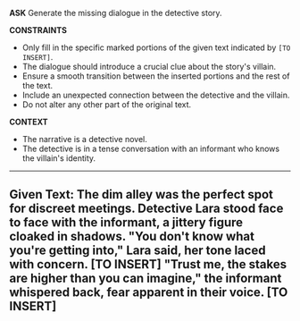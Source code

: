 <!-- __ASK__
Generate the missing dialogue in the detective story.

__CONSTRAINTS__
- The dialogue should introduce a crucial clue about the story's villain.

__CONTEXT__
- The narrative is a detective novel.
- The detective is in a tense conversation with an informant who knows the villain's identity.

----
Given Text:
The dim alley was the perfect spot for discreet meetings. Detective Lara stood face to face with the informant, a jittery figure cloaked in shadows. "You don't know what you're getting into," Lara said, her tone laced with concern. [TO INSERT] "Trust me, the stakes are higher than you can imagine," the informant whispered back, fear apparent in their voice. [TO INSERT]
---- -->

__ASK__
Generate the missing dialogue in the detective story.

__CONSTRAINTS__
- Only fill in the specific marked portions of the given text indicated by `[TO INSERT]`.
- The dialogue should introduce a crucial clue about the story's villain.
- Ensure a smooth transition between the inserted portions and the rest of the text.
- Include an unexpected connection between the detective and the villain.
- Do not alter any other part of the original text.

__CONTEXT__
- The narrative is a detective novel.
- The detective is in a tense conversation with an informant who knows the villain's identity.

----
Given Text:
The dim alley was the perfect spot for discreet meetings. Detective Lara stood face to face with the informant, a jittery figure cloaked in shadows. "You don't know what you're getting into," Lara said, her tone laced with concern. [TO INSERT] "Trust me, the stakes are higher than you can imagine," the informant whispered back, fear apparent in their voice. [TO INSERT]
----
